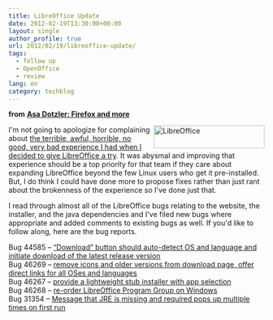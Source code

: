 ```yaml
---
title: LibreOffice Update
date: 2012-02-19T13:30:00+00:00
layout: single
author_profile: true
url: 2012/02/19/libreoffice-update/
tags:
  - follow up
  - OpenOffice
  - review
lang: en
category: techblog
---
```

**from** <a href="http://weblogs.mozillazine.org/asa/archives/2012/02/libreoffice_update.html" target="_blank"><strong>Asa Dotzler: Firefox and more</strong></a>

[<img title="LibreOffice" border="0" alt="LibreOffice" align="right" src="http://lh4.ggpht.com/-x-LTLPDVTQ0/T0DyV6YALoI/AAAAAAAAE4w/Dxe_jsMHZzk/LibreOffice_thumb%25255B1%25255D.png?imgmax=800" width="218" height="45" />](http://lh5.ggpht.com/-DdkBKGt50vI/T0DyPEx8X5I/AAAAAAAAE4o/R-KHTJ8rvd4/s1600-h/LibreOffice%25255B3%25255D.png)I'm not going to apologize for complaining about <a href="/2012/02/libreoffice-really-really.html" target="_blank">the terrible, awful, horrible, no good, very bad experience I had when I decided to give LibreOffice a try</a>. It was abysmal and improving that experience should be a top priority for that team if they care about expanding LibreOffice beyond the few Linux users who get it pre-installed. But, I do think I could have done more to propose fixes rather than just rant about the brokenness of the experience so I've done just that. 

I read through almost all of the LibreOffice bugs relating to the website, the installer, and the java dependencies and I've filed new bugs where appropriate and added comments to existing bugs as well. If you'd like to follow along, here are the bug reports. 

Bug 44585 &#8211; [“Download” button should auto-detect OS and language and initiate download of the latest release version](https://bugs.freedesktop.org/show_bug.cgi?id=44585)  
Bug 46269 &#8211; [remove icons and older versions from download page, offer direct links for all OSes and languages](https://bugs.freedesktop.org/show_bug.cgi?id=46269)  
Bug 46267 &#8211; [provide a lightweight stub installer with app selection](https://bugs.freedesktop.org/show_bug.cgi?id=46267)  
Bug 46268 &#8211; [re-order LibreOffice Program Group on Windows](https://bugs.freedesktop.org/show_bug.cgi?id=46268)  
Bug 31354 &#8211; [Message that JRE is missing and required pops up multiple times on first run](https://bugs.freedesktop.org/show_bug.cgi?id=31354)